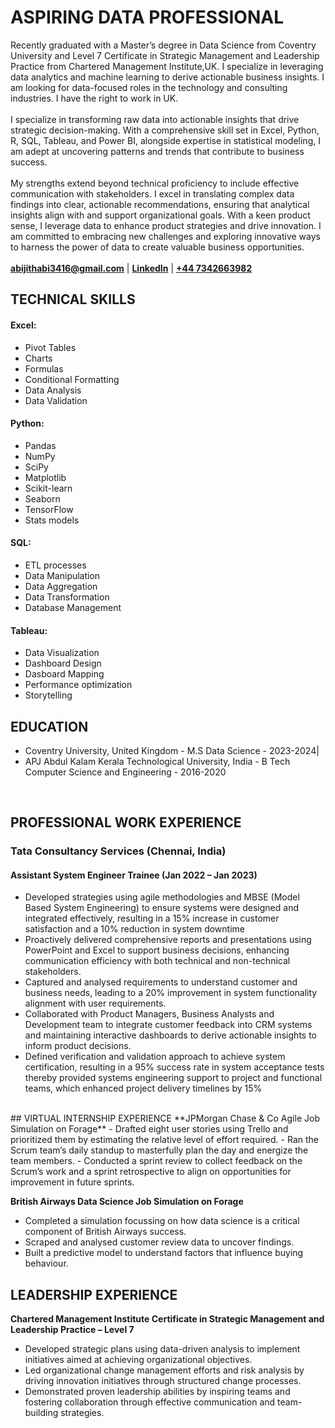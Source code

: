 # ASPIRING DATA PROFESSIONAL 
Recently graduated with a Master’s degree in Data Science from Coventry University and Level 7 Certificate in Strategic Management and Leadership Practice from Chartered Management Institute,UK. I specialize in leveraging data analytics and machine learning to derive actionable business insights. I am looking for data-focused roles in the technology and consulting industries. I have the right to work in UK.<br>
<br>
I specialize in transforming raw data into actionable insights that drive strategic decision-making. With a comprehensive skill set in Excel, Python, R, SQL, Tableau, and Power BI, alongside expertise in statistical modeling, I am adept at uncovering patterns and trends that contribute to business success.
<br>
<br>
My strengths extend beyond technical proficiency to include effective communication with stakeholders. I excel in translating complex data findings into clear, actionable recommendations, ensuring that analytical insights align with and support organizational goals.
With a keen product sense, I leverage data to enhance product strategies and drive innovation. I am committed to embracing new challenges and exploring innovative ways to harness the power of data to create valuable business opportunities.
<br><br>
**[abijithabi3416@gmail.com](mailto:abijithabi3416@gmail.com)** | 
**[LinkedIn](https://www.linkedin.com/in/abijithpandath/)** |
**[+44 7342663982](https://wa.me/message/NGSD2WRRP5W5F1)**


## TECHNICAL SKILLS

#### Excel:

- Pivot Tables
- Charts
- Formulas
- Conditional Formatting
- Data Analysis
- Data Validation <br>

#### Python:

- Pandas
- NumPy
- SciPy
- Matplotlib
- Scikit-learn
- Seaborn
- TensorFlow
- Stats models <br>

#### SQL:

- ETL processes
- Data Manipulation
- Data Aggregation
- Data Transformation
- Database Management <br>

#### Tableau:

- Data Visualization
- Dashboard Design
- Dasboard Mapping
- Performance optimization
- Storytelling <br>

## EDUCATION					       		
- Coventry University, United Kingdom - M.S Data Science - 2023-2024|
- APJ Abdul Kalam Kerala Technological University, India - B Tech Computer Science and Engineering - 2016-2020
<br>

## PROFESSIONAL WORK EXPERIENCE
### Tata Consultancy Services (Chennai, India)
#### Assistant System Engineer Trainee (Jan 2022 – Jan 2023)
- Developed strategies using agile methodologies and MBSE (Model Based System Engineering) to ensure systems 
were designed and integrated effectively, resulting in a 15% increase in customer satisfaction and a 10% 
reduction in system downtime
- Proactively delivered comprehensive reports and presentations using PowerPoint and Excel to support business 
decisions, enhancing communication efficiency with both technical and non-technical stakeholders.
- Captured and analysed requirements to understand customer and business needs, leading to a 20% 
improvement in system functionality alignment with user requirements.
- Collaborated with Product Managers, Business Analysts and Development team to integrate customer feedback 
into CRM systems and maintaining interactive dashboards to derive actionable insights to inform product 
decisions.
- Defined verification and validation approach to achieve system certification, resulting in a 95% success rate in 
system acceptance tests thereby provided systems engineering support to project and functional teams, which 
enhanced project delivery timelines by 15%
<br>
## VIRTUAL INTERNSHIP EXPERIENCE
**JPMorgan Chase & Co Agile Job Simulation on Forage**
- Drafted eight user stories using Trello and prioritized them by estimating the relative level of effort required. 
- Ran the Scrum team’s daily standup to masterfully plan the day and energize the team members. 
- Conducted a sprint review to collect feedback on the Scrum’s work and a sprint retrospective to align on opportunities for improvement in future sprints.
 
**British Airways Data Science Job Simulation on Forage**
- Completed a simulation focussing on how data science is a critical component of British Airways success. 
- Scraped and analysed customer review data to uncover findings. 
- Built a predictive model to understand factors that influence buying behaviour.

## LEADERSHIP EXPERIENCE 
**Chartered Management Institute Certificate in Strategic Management and Leadership Practice – Level 7**
- Developed strategic plans using data-driven analysis to implement initiatives aimed at achieving organizational objectives.
- Led organizational change management efforts and risk analysis by driving innovation initiatives through structured change processes.
- Demonstrated proven leadership abilities by inspiring teams and fostering collaboration through effective communication and team-building strategies.
